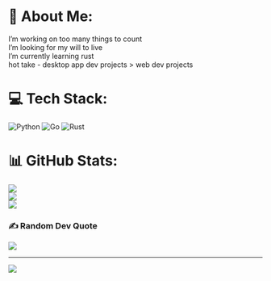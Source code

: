 # 💫 About Me:
I’m working on too many things to count<br>I’m looking for my will to live<br> I’m currently learning rust<br>hot take - desktop app dev projects > web dev projects

# 💻 Tech Stack:
![Python](https://img.shields.io/badge/python-3670A0?style=for-the-badge&logo=python&logoColor=ffdd54) ![Go](https://img.shields.io/badge/go-%2300ADD8.svg?style=for-the-badge&logo=go&logoColor=white) ![Rust](https://img.shields.io/badge/Rust-000000?style=for-the-badge&?logo=rust&logoColor=white)
# 📊 GitHub Stats:
![](https://github-readme-stats.vercel.app/api?username=madelyn1337&theme=solarized-dark&hide_border=false&include_all_commits=false&count_private=false)<br/>
![](https://github-readme-streak-stats.herokuapp.com/?user=madelyn1337&theme=solarized-dark&hide_border=false)<br/>
![](https://github-readme-stats.vercel.app/api/top-langs/?username=madelyn1337&theme=solarized-dark&hide_border=false&include_all_commits=false&count_private=false&layout=compact)

### ✍️ Random Dev Quote
![](https://quotes-github-readme.vercel.app/api?type=horizontal&theme=radical)

---
[![](https://visitcount.itsvg.in/api?id=madelyn1337&icon=0&color=0)](https://visitcount.itsvg.in)

<!-- Proudly created with GPRM ( https://gprm.itsvg.in ) -->
